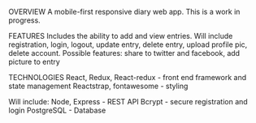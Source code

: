OVERVIEW
A mobile-first responsive diary web app.  This is a work in progress.

FEATURES
Includes the ability to add and view entries.  Will include registration, login, logout, update entry, delete entry, upload profile pic, delete account.
Possible features: share to twitter and facebook, add picture to entry

TECHNOLOGIES
React, Redux, React-redux - front end framework and state management
Reactstrap, fontawesome - styling

Will include:
Node, Express - REST API
Bcrypt - secure registration and login
PostgreSQL - Database